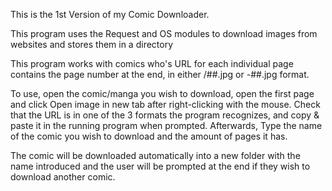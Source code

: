 This is the 1st Version of my Comic Downloader. 

This program uses the Request and OS modules to download images from websites and stores them in a directory

This program works with comics who's URL for each individual page contains the page number at the end, in either /##.jpg or -##.jpg format.

To use, open the comic/manga you wish to download, open the first page and click Open image in new tab after right-clicking with the mouse.
Check that the URL is in one of the 3 formats the program recognizes, and copy & paste it in the running program when prompted. 
Afterwards, Type the name of the comic you wish to download and the amount of pages it has.

The comic will be downloaded automatically into a new folder with the name introduced and the user will be prompted at the end if they wish to download another comic.
